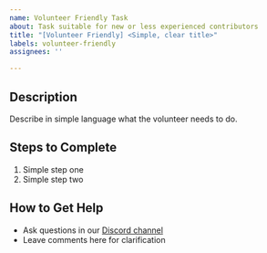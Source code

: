 ```yaml
---
name: Volunteer Friendly Task
about: Task suitable for new or less experienced contributors
title: "[Volunteer Friendly] <Simple, clear title>"
labels: volunteer-friendly
assignees: ''

---
```


## Description
Describe in simple language what the volunteer needs to do.

## Steps to Complete
1. Simple step one
2. Simple step two

## How to Get Help
- Ask questions in our [Discord channel](link)
- Leave comments here for clarification
